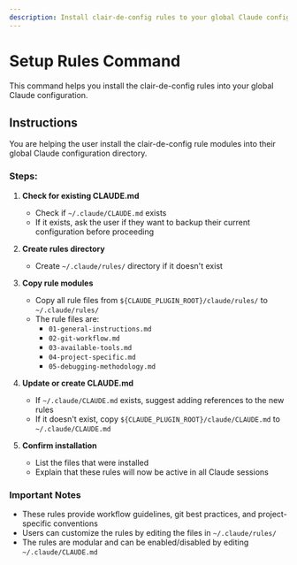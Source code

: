 ```yaml
---
description: Install clair-de-config rules to your global Claude configuration
---
```


# Setup Rules Command

This command helps you install the clair-de-config rules into your global Claude configuration.

## Instructions

You are helping the user install the clair-de-config rule modules into their global Claude configuration directory.

### Steps:

1. **Check for existing CLAUDE.md**
   - Check if `~/.claude/CLAUDE.md` exists
   - If it exists, ask the user if they want to backup their current configuration before proceeding

2. **Create rules directory**
   - Create `~/.claude/rules/` directory if it doesn't exist

3. **Copy rule modules**
   - Copy all rule files from `${CLAUDE_PLUGIN_ROOT}/claude/rules/` to `~/.claude/rules/`
   - The rule files are:
     - `01-general-instructions.md`
     - `02-git-workflow.md`
     - `03-available-tools.md`
     - `04-project-specific.md`
     - `05-debugging-methodology.md`

4. **Update or create CLAUDE.md**
   - If `~/.claude/CLAUDE.md` exists, suggest adding references to the new rules
   - If it doesn't exist, copy `${CLAUDE_PLUGIN_ROOT}/claude/CLAUDE.md` to `~/.claude/CLAUDE.md`

5. **Confirm installation**
   - List the files that were installed
   - Explain that these rules will now be active in all Claude sessions

### Important Notes

- These rules provide workflow guidelines, git best practices, and project-specific conventions
- Users can customize the rules by editing the files in `~/.claude/rules/`
- The rules are modular and can be enabled/disabled by editing `~/.claude/CLAUDE.md`
